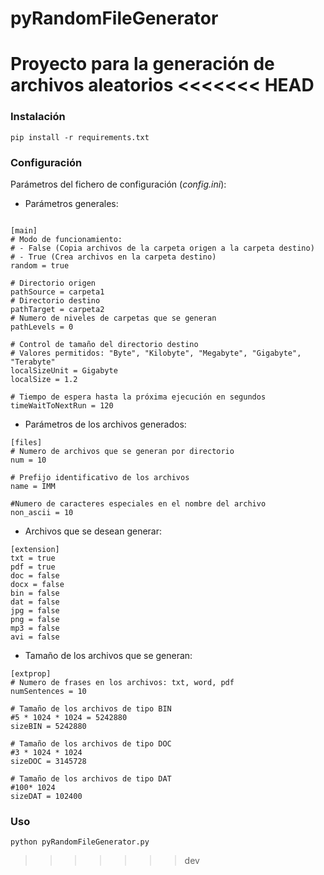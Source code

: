# pyRandomFileGenerator
Proyecto para la generación de archivos aleatorios
<<<<<<< HEAD
=======


### Instalación
```
pip install -r requirements.txt
```
### Configuración
Parámetros del fichero de configuración (*config.ini*):

* Parámetros generales:
```

[main]
# Modo de funcionamiento:
# - False (Copia archivos de la carpeta origen a la carpeta destino)
# - True (Crea archivos en la carpeta destino)
random = true

# Directorio origen 
pathSource = carpeta1
# Directorio destino
pathTarget = carpeta2
# Numero de niveles de carpetas que se generan
pathLevels = 0

# Control de tamaño del directorio destino
# Valores permitidos: "Byte", "Kilobyte", "Megabyte", "Gigabyte", "Terabyte"
localSizeUnit = Gigabyte
localSize = 1.2

# Tiempo de espera hasta la próxima ejecución en segundos
timeWaitToNextRun = 120
```

* Parámetros de los archivos generados:

```
[files]
# Numero de archivos que se generan por directorio 
num = 10

# Prefijo identificativo de los archivos
name = IMM

#Numero de caracteres especiales en el nombre del archivo
non_ascii = 10
```


* Archivos que se desean generar:
```
[extension]
txt = true
pdf = true
doc = false
docx = false
bin = false
dat = false
jpg = false
png = false
mp3 = false
avi = false
```

* Tamaño de los archivos que se generan:
```
[extprop]
# Numero de frases en los archivos: txt, word, pdf
numSentences = 10

# Tamaño de los archivos de tipo BIN
#5 * 1024 * 1024 = 5242880
sizeBIN = 5242880

# Tamaño de los archivos de tipo DOC
#3 * 1024 * 1024
sizeDOC = 3145728

# Tamaño de los archivos de tipo DAT
#100* 1024
sizeDAT = 102400
```

### Uso
```
python pyRandomFileGenerator.py
```
>>>>>>> dev
